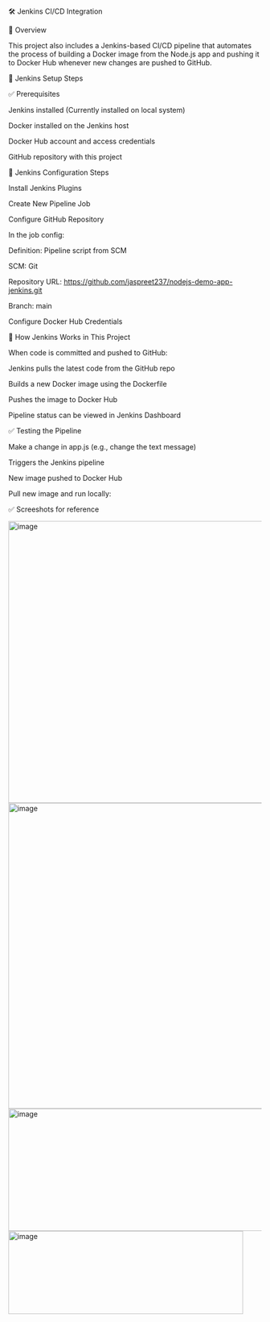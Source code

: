 🛠 Jenkins CI/CD Integration

📌 Overview

This project also includes a Jenkins-based CI/CD pipeline that automates the process of building a Docker image from the Node.js app 
and pushing it to Docker Hub whenever new changes are pushed to GitHub.

🚀 Jenkins Setup Steps

✅ Prerequisites

Jenkins installed (Currently installed on local system) 

Docker installed on the Jenkins host

Docker Hub account and access credentials

GitHub repository with this project

🧰 Jenkins Configuration Steps

Install Jenkins Plugins

Create New Pipeline Job

Configure GitHub Repository

In the job config:

Definition: Pipeline script from SCM

SCM: Git

Repository URL: https://github.com/jaspreet237/nodejs-demo-app-jenkins.git

Branch: main

Configure Docker Hub Credentials

🔄 How Jenkins Works in This Project

When code is committed and pushed to GitHub:

Jenkins pulls the latest code from the GitHub repo

Builds a new Docker image using the Dockerfile

Pushes the image to Docker Hub

Pipeline status can be viewed in Jenkins Dashboard

✅ Testing the Pipeline

Make a change in app.js (e.g., change the text message)

Triggers the Jenkins pipeline

New image pushed to Docker Hub

Pull new image and run locally:

✅ Screeshots for reference

<img width="922" height="560" alt="image" src="https://github.com/user-attachments/assets/d783707b-c362-4afb-8f5c-9fa9bc2d7e63" />

<img width="699" height="607" alt="image" src="https://github.com/user-attachments/assets/7ce7d600-898b-4927-b686-5c80bb417617" />

<img width="892" height="243" alt="image" src="https://github.com/user-attachments/assets/972b4ff3-4bae-4317-ba02-d7c074ec4f56" />

<img width="467" height="165" alt="image" src="https://github.com/user-attachments/assets/138d3b77-4844-4c37-83e5-41a629c16cd6" />


